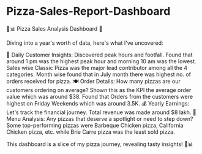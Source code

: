 # Pizza-Sales-Report-Dashboard

🍕📊 Pizza Sales Analysis Dashboard 🚀

Diving into a year's worth of data, here's what I've uncovered:

👥 Daily Customer Insights: Discovered peak hours and footfall.
Found that around 1 pm was the highest peak hour and morning 10 am was the lowest.
Sales wise Classic Pizza was the major lead contributor among all the 4 categories.
Month wise found that in July month there was highest no. of orders received for pizza.
🍽️ Order Details: How many pizzas are our customers ordering on average?
Shown this as the KPI the average order value which was around $38. Found that Orders from the customers were highest on Friday Weekends which was around 3.5K.
💰 Yearly Earnings: Let's track the financial journey.
Total revenue was made around $8 lakh.
🧀 Menu Analysis: Any pizzas that deserve a spotlight or need to step down?
Some top-performing pizzas were Barbeque Chicken pizza, California Chicken pizza, etc. while Brie Carre pizza was the least sold pizza.

This dashboard is a slice of my pizza journey, revealing tasty insights! 🍕📊
